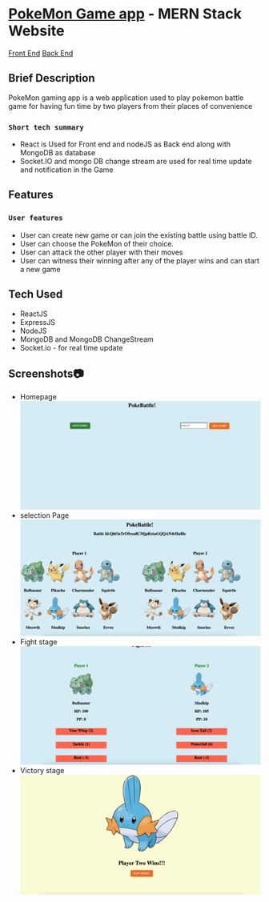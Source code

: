 # [PokeMon Game app](https://curious-pastelito-579c2f.netlify.app/) - MERN Stack Website
  [Front End](https://github.com/sathiyapriyakm/beauty-saloon-frontend)
  [Back End](https://github.com/sathiyapriyakm/pokemon_frontend)



## Brief Description

PokeMon gaming app is a web application used to play pokemon battle game for having fun time by two players from their places of convenience

### `Short tech summary`

  - React is Used for Front end and nodeJS as Back end along with MongoDB as database  
  - Socket.IO and mongo DB change stream are used for  real time update and notification in the Game


## Features

### `User features`
  - User can create new game or can join the existing battle using battle ID.
  - User can choose the PokeMon of their choice.
  - User can attack the other player with their moves 
  - User can witness their winning after any of the player wins and can start a new game

  
## Tech Used
  - ReactJS
  - ExpressJS
  - NodeJS
  - MongoDB and MongoDB ChangeStream
  - Socket.io - for real time update
  

## Screenshots📷
- Homepage
![Homepage](/ScreenShots/Homepage.JPG "Homepage")
- selection Page
![selection Page](/ScreenShots/SelectionPage.JPG "selection Page")
- Fight stage
![Fight stage](/ScreenShots/FightStage.JPG "Fight stage")
- Victory stage
![Victory stage](/ScreenShots/VictoryStage.JPG "Victory stage")